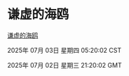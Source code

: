 # 谦虚的海鸥
[谦虚的海鸥](http://219.139.199.231:56308/qxdho/course/base/hotlink/index.php)

2025年 07月 03日 星期四 05:20:02 CST

2025年 07月 02日 星期三 21:20:02 GMT
